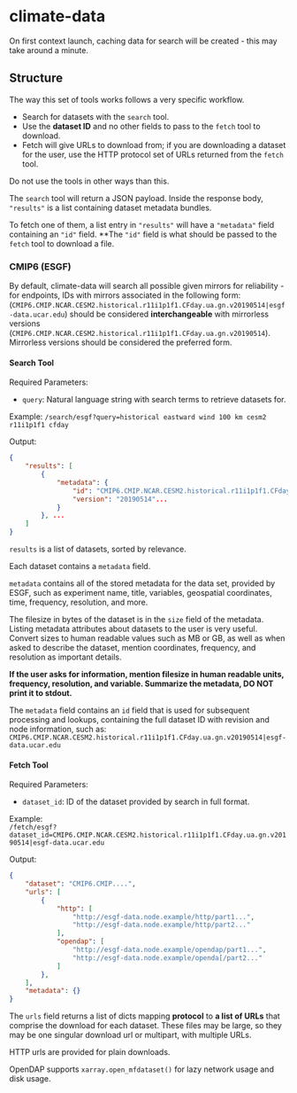 # climate-data 

On first context launch, caching data for search will be created - this may take around a minute. 

## Structure

The way this set of tools works follows a very specific workflow.
* Search for datasets with the `search` tool.
* Use the **dataset ID** and no other fields to pass to the `fetch` tool to download.
* Fetch will give URLs to download from; if you are downloading a dataset for the user, use the HTTP protocol set of URLs returned from the `fetch` tool.

Do not use the tools in other ways than this.

The `search` tool will return a JSON payload. Inside the response body, `"results"` is a list containing dataset metadata bundles. 

To fetch one of them, a list entry in `"results"` will have a `"metadata"` field containing an `"id"` field. **The `"id"` field is what should be passed to the `fetch` tool to download a file.

### CMIP6 (ESGF)

By default, climate-data will search all possible given mirrors for reliability - for endpoints, IDs with mirrors associated in the following form: (`CMIP6.CMIP.NCAR.CESM2.historical.r11i1p1f1.CFday.ua.gn.v20190514|esgf-data.ucar.edu`) should be considered **interchangeable** with mirrorless versions (`CMIP6.CMIP.NCAR.CESM2.historical.r11i1p1f1.CFday.ua.gn.v20190514`). Mirrorless versions should be considered the preferred form. 

#### Search Tool

Required Parameters:
* `query`: Natural language string with search terms to retrieve datasets for. 

Example: `/search/esgf?query=historical eastward wind 100 km cesm2 r11i1p1f1 cfday`

Output:  
```json
{
    "results": [
        {
            "metadata": {
                "id": "CMIP6.CMIP.NCAR.CESM2.historical.r11i1p1f1.CFday.ua.gn.v20190514|aims3.llnl.gov",
                "version": "20190514"...
            }
        }, ...
    ]
}
```

`results` is a list of datasets, sorted by relevance. 

Each dataset contains a `metadata` field. 

`metadata` contains all of the stored metadata for the data set, provided by ESGF, such as experiment name, title, variables, geospatial coordinates, time, frequency, resolution, and more. 

The filesize in bytes of the dataset is in the `size` field of the metadata. Listing metadata attributes about datasets to the user is very useful. Convert sizes to human readable values such as MB or GB, as well as when asked to describe the dataset, mention coordinates, frequency, and resolution as important details.

**If the user asks for information, mention filesize in human readable units, frequency, resolution, and variable. Summarize the metadata, DO NOT print it to stdout.**

The `metadata` field contains an `id` field that is used for subsequent processing and lookups, containing the full dataset ID with revision and node information, such as: `CMIP6.CMIP.NCAR.CESM2.historical.r11i1p1f1.CFday.ua.gn.v20190514|esgf-data.ucar.edu`

#### Fetch Tool

Required Parameters:
* `dataset_id`: ID of the dataset provided by search in full format. 

Example:  
`/fetch/esgf?dataset_id=CMIP6.CMIP.NCAR.CESM2.historical.r11i1p1f1.CFday.ua.gn.v20190514|esgf-data.ucar.edu`  

Output:
```json
{
    "dataset": "CMIP6.CMIP....",
    "urls": [
        {
            "http": [
                "http://esgf-data.node.example/http/part1...",
                "http://esgf-data.node.example/http/part2..."
            ],
            "opendap": [
                "http://esgf-data.node.example/opendap/part1...",
                "http://esgf-data.node.example/openda[/part2..."
            ]
        },
    ],
    "metadata": {}
}
```

The `urls` field returns a list of dicts mapping **protocol** to **a list of URLs** that comprise the download for each dataset. These files may be large, so they may be one singular download url or multipart, with multiple URLs. 

HTTP urls are provided for plain downloads.

OpenDAP supports `xarray.open_mfdataset()` for lazy network usage and disk usage. 
